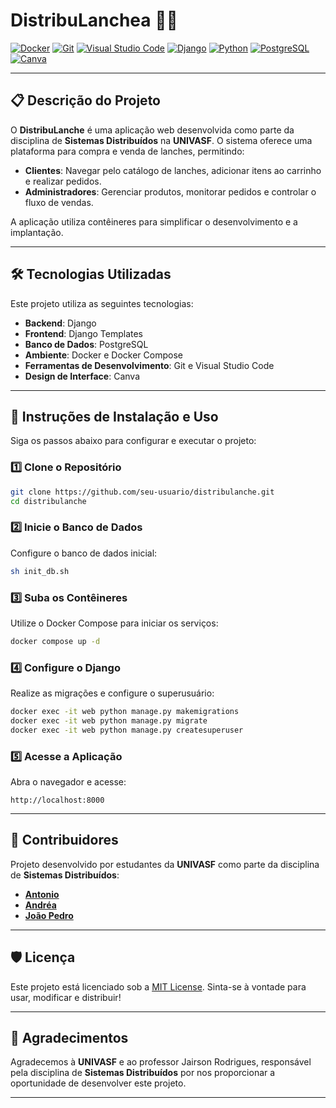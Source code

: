
# DistribuLanchea 🍔🍟

[![Docker](https://img.shields.io/badge/Docker-2496ED?style=for-the-badge&logo=docker&logoColor=white)](https://www.docker.com/)
[![Git](https://img.shields.io/badge/Git-F05032?style=for-the-badge&logo=git&logoColor=white)](https://git-scm.com/)
[![Visual Studio Code](https://img.shields.io/badge/VS%20Code-007ACC?style=for-the-badge&logo=visual-studio-code&logoColor=white)](https://code.visualstudio.com/)
[![Django](https://img.shields.io/badge/Django-092E20?style=for-the-badge&logo=django&logoColor=white)](https://www.djangoproject.com/)
[![Python](https://img.shields.io/badge/Python-3776AB?style=for-the-badge&logo=python&logoColor=white)](https://www.python.org/)
[![PostgreSQL](https://img.shields.io/badge/PostgreSQL-336791?style=for-the-badge&logo=postgresql&logoColor=white)](https://www.postgresql.org/)
[![Canva](https://img.shields.io/badge/Canva-00C4CC?style=for-the-badge&logo=canva&logoColor=white)](https://www.canva.com/)

---

## 📋 **Descrição do Projeto**

O **DistribuLanche** é uma aplicação web desenvolvida como parte da disciplina de **Sistemas Distribuídos** na **UNIVASF**. O sistema oferece uma plataforma para compra e venda de lanches, permitindo:

- **Clientes**: Navegar pelo catálogo de lanches, adicionar itens ao carrinho e realizar pedidos.
- **Administradores**: Gerenciar produtos, monitorar pedidos e controlar o fluxo de vendas.

A aplicação utiliza contêineres para simplificar o desenvolvimento e a implantação.

---

## 🛠️ **Tecnologias Utilizadas**

Este projeto utiliza as seguintes tecnologias:

- **Backend**: Django
- **Frontend**: Django Templates
- **Banco de Dados**: PostgreSQL
- **Ambiente**: Docker e Docker Compose
- **Ferramentas de Desenvolvimento**: Git e Visual Studio Code
- **Design de Interface**: Canva

---

## 🚀 **Instruções de Instalação e Uso**

Siga os passos abaixo para configurar e executar o projeto:

### 1️⃣ **Clone o Repositório**
```bash
git clone https://github.com/seu-usuario/distribulanche.git
cd distribulanche
```

### 2️⃣ **Inicie o Banco de Dados**
Configure o banco de dados inicial:
```bash
sh init_db.sh
```

### 3️⃣ **Suba os Contêineres**
Utilize o Docker Compose para iniciar os serviços:
```bash
docker compose up -d
```

### 4️⃣ **Configure o Django**
Realize as migrações e configure o superusuário:
```bash
docker exec -it web python manage.py makemigrations
docker exec -it web python manage.py migrate
docker exec -it web python manage.py createsuperuser
```

### 5️⃣ **Acesse a Aplicação**
Abra o navegador e acesse:
```
http://localhost:8000
```

---


## 👥 **Contribuidores**

Projeto desenvolvido por estudantes da **UNIVASF** como parte da disciplina de **Sistemas Distribuídos**:

- **[Antonio](https://github.com/seu-usuario)**
- **[Andréa](https://github.com/outro-usuario)**
- **[João Pedro](https://github.com/outro-usuario)**
---

## 🛡️ **Licença**

Este projeto está licenciado sob a [MIT License](https://opensource.org/licenses/MIT). Sinta-se à vontade para usar, modificar e distribuir!

---

## 🌟 **Agradecimentos**

Agradecemos à **UNIVASF** e ao professor Jairson Rodrigues, responsável pela disciplina de **Sistemas Distribuídos** por nos proporcionar a oportunidade de desenvolver este projeto.

---
```